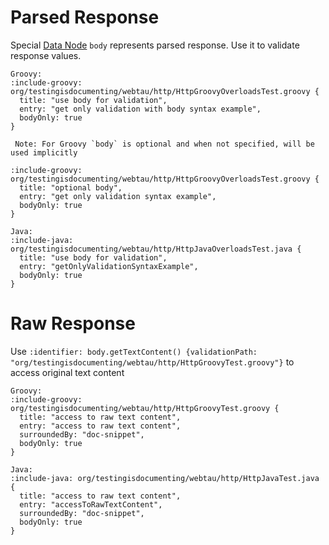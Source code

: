 # Parsed Response 

Special [Data Node](HTTP/data-node) `body` represents parsed response. Use it to validate response values.

```tabs
Groovy:
:include-groovy: org/testingisdocumenting/webtau/http/HttpGroovyOverloadsTest.groovy {
  title: "use body for validation",
  entry: "get only validation with body syntax example",
  bodyOnly: true
}

 Note: For Groovy `body` is optional and when not specified, will be used implicitly  

:include-groovy: org/testingisdocumenting/webtau/http/HttpGroovyOverloadsTest.groovy {
  title: "optional body",
  entry: "get only validation syntax example",
  bodyOnly: true
}

Java:
:include-java: org/testingisdocumenting/webtau/http/HttpJavaOverloadsTest.java {
  title: "use body for validation",
  entry: "getOnlyValidationSyntaxExample", 
  bodyOnly: true
}
```

# Raw Response

Use `:identifier: body.getTextContent() {validationPath: "org/testingisdocumenting/webtau/http/HttpGroovyTest.groovy"}` to access original text content

```tabs
Groovy:
:include-groovy: org/testingisdocumenting/webtau/http/HttpGroovyTest.groovy {
  title: "access to raw text content",
  entry: "access to raw text content",
  surroundedBy: "doc-snippet",
  bodyOnly: true
}

Java:
:include-java: org/testingisdocumenting/webtau/http/HttpJavaTest.java {
  title: "access to raw text content",
  entry: "accessToRawTextContent", 
  surroundedBy: "doc-snippet",
  bodyOnly: true
}
```
